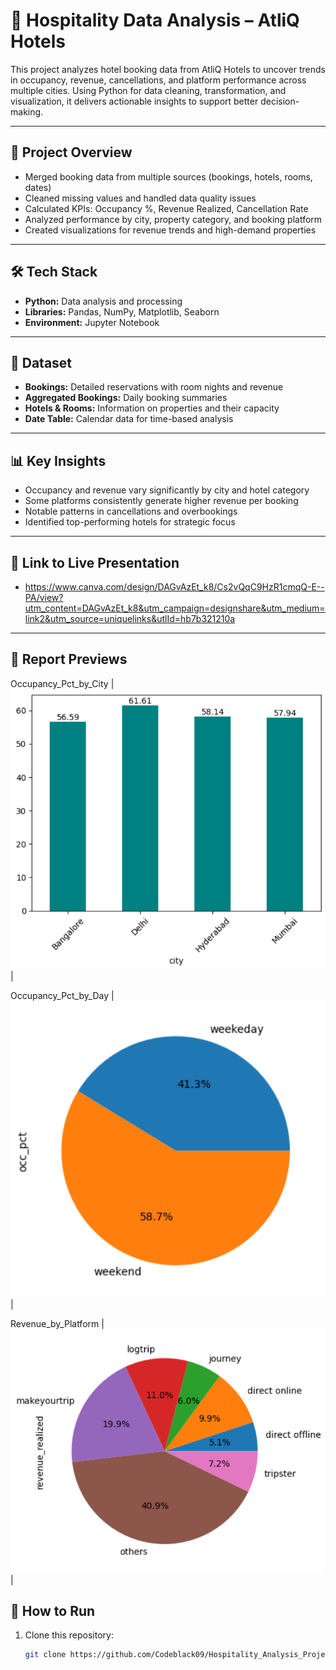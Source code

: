 # 🏨 Hospitality Data Analysis – AtliQ Hotels

This project analyzes hotel booking data from AtliQ Hotels to uncover trends in occupancy, revenue, cancellations, and platform performance across multiple cities. Using Python for data cleaning, transformation, and visualization, it delivers actionable insights to support better decision-making.

---

## 📌 Project Overview
- Merged booking data from multiple sources (bookings, hotels, rooms, dates)
- Cleaned missing values and handled data quality issues
- Calculated KPIs: Occupancy %, Revenue Realized, Cancellation Rate
- Analyzed performance by city, property category, and booking platform
- Created visualizations for revenue trends and high-demand properties

---

## 🛠️ Tech Stack
- **Python:** Data analysis and processing
- **Libraries:** Pandas, NumPy, Matplotlib, Seaborn
- **Environment:** Jupyter Notebook

---

## 📂 Dataset
- **Bookings:** Detailed reservations with room nights and revenue
- **Aggregated Bookings:** Daily booking summaries
- **Hotels & Rooms:** Information on properties and their capacity
- **Date Table:** Calendar data for time-based analysis

---

## 📊 Key Insights
- Occupancy and revenue vary significantly by city and hotel category
- Some platforms consistently generate higher revenue per booking
- Notable patterns in cancellations and overbookings
- Identified top-performing hotels for strategic focus

---

## 🔗 Link to Live Presentation
- https://www.canva.com/design/DAGvAzEt_k8/Cs2vQqC9HzR1cmqQ-E--PA/view?utm_content=DAGvAzEt_k8&utm_campaign=designshare&utm_medium=link2&utm_source=uniquelinks&utlId=hb7b321210a

---

## 📸 Report Previews


Occupancy_Pct_by_City |![City](https://github.com/Codeblack09/Python_AtliQ_Hotels_Analysis/blob/main/images/occupancy_%25_by_city.png) |

Occupancy_Pct_by_Day |![Day](https://github.com/Codeblack09/Python_AtliQ_Hotels_Analysis/blob/main/images/occupancy_%25_by_days.png) |

Revenue_by_Platform |![Platform](https://github.com/Codeblack09/Python_AtliQ_Hotels_Analysis/blob/main/images/revenue_by_platform.png) |

## 🚀 How to Run
1. Clone this repository:
   ```bash
   git clone https://github.com/Codeblack09/Hospitality_Analysis_Project.git
